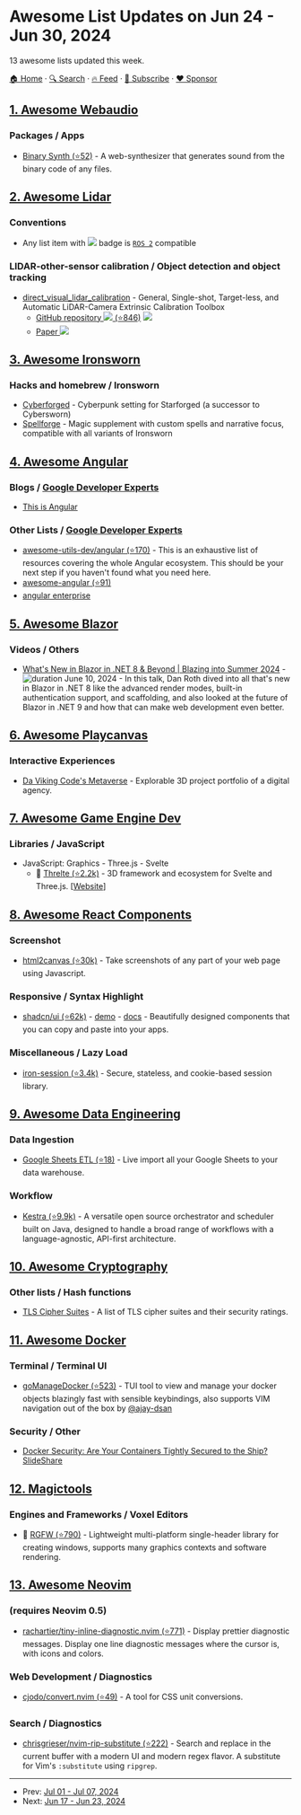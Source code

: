 # Awesome List Updates on Jun 24 - Jun 30, 2024

13 awesome lists updated this week.

[🏠 Home](/README.md) · [🔍 Search](https://www.trackawesomelist.com/search/) · [🔥 Feed](https://www.trackawesomelist.com/week/rss.xml) · [📮 Subscribe](https://trackawesomelist.us17.list-manage.com/subscribe?u=d2f0117aa829c83a63ec63c2f&id=36a103854c) · [❤️  Sponsor](https://github.com/sponsors/theowenyoung)



## [1. Awesome Webaudio](/content/notthetup/awesome-webaudio/week/README.md)

### Packages / Apps

*   [Binary Synth (⭐52)](https://github.com/MaxAlyokhin/binary-synth) - A web-synthesizer that generates sound from the binary code of any files.

## [2. Awesome Lidar](/content/szenergy/awesome-lidar/week/README.md)

### Conventions

*   Any list item with ![](https://img.shields.io/badge/ROS-2-34aec5?style=flat-square\&logo=ros) badge is [`ROS 2`](https://docs.ros.org/) compatible

### LIDAR-other-sensor calibration / Object detection and object tracking

*   [direct\_visual\_lidar\_calibration](https://koide3.github.io/direct_visual_lidar_calibration/) - General, Single-shot, Target-less, and Automatic LiDAR-Camera Extrinsic Calibration Toolbox
    *   [GitHub repository ![](https://img.shields.io/badge/github-black?style=flat-square\&logo=github) (⭐846)](https://github.com/koide3/direct_visual_lidar_calibration) ![](https://img.shields.io/badge/ROS-2-34aec5?style=flat-square\&logo=ros)
    *   [Paper ![](https://img.shields.io/badge/paper-blue?style=flat-square\&logo=semanticscholar)](https://staff.aist.go.jp/k.koide/assets/pdf/icra2023.pdf)

## [3. Awesome Ironsworn](/content/Billiam/awesome-ironsworn/week/README.md)

### Hacks and homebrew / Ironsworn

*   [Cyberforged](https://the-homebrewster.itch.io/cyberforged) - Cyberpunk setting for Starforged (a successor to Cybersworn)
*   [Spellforge](https://rockpaperstory.itch.io/spellforge) - Magic supplement with custom spells and narrative focus, compatible with all variants of Ironsworn

## [4. Awesome Angular](/content/PatrickJS/awesome-angular/week/README.md)

### Blogs / [Google Developer Experts](https://developers.google.com/experts/all/technology/web-technologies)

*   [This is Angular](https://dev.to/this-is-angular)

### Other Lists / [Google Developer Experts](https://developers.google.com/experts/all/technology/web-technologies)

*   [awesome-utils-dev/angular (⭐170)](https://github.com/pegaltier/awesome-utils-dev/blob/master/utils-coding/utils-angular-list.md) - This is an exhaustive list of resources covering the whole Angular ecosystem. This should be your next step if you haven't found what you need here.
*   [awesome-angular (⭐91)](https://github.com/DaanDeSmedt/awesome-angular)
*   [angular enterprise](https://angular-enterprise.com/en/ngcategory/resources/)

## [5. Awesome Blazor](/content/AdrienTorris/awesome-blazor/week/README.md)

### Videos / Others

*   [What's New in Blazor in .NET 8 & Beyond | Blazing into Summer 2024](https://www.youtube.com/watch?v=6PgvtdZXXZo) - ![duration](https://img.shields.io/badge/Duration:%20-94%20min-%230094FF?style=flat-square\&cacheSeconds=maxAge\&logo=youtube) June 10, 2024 - In this talk, Dan Roth dived into all that's new in Blazor in .NET 8 like the advanced render modes, built-in authentication support, and scaffolding, and also looked at the future of Blazor in .NET 9 and how that can make web development even better.

## [6. Awesome Playcanvas](/content/playcanvas/awesome-playcanvas/week/README.md)

### Interactive Experiences

*   [Da Viking Code's Metaverse](https://metavers.davikingcode.com/) - Explorable 3D project portfolio of a digital agency.

## [7. Awesome Game Engine Dev](/content/stevinz/awesome-game-engine-dev/week/README.md)

### Libraries / JavaScript

*   JavaScript: Graphics - Three.js - Svelte
    *   🎉 [Threlte (⭐2.2k)](https://github.com/threlte/threlte) - 3D framework and ecosystem for Svelte and Three.js. \[[Website](https://threlte.xyz/)]

## [8. Awesome React Components](/content/brillout/awesome-react-components/week/README.md)

### Screenshot

*   [html2canvas (⭐30k)](https://github.com/niklasvh/html2canvas) - Take screenshots of any part of your web page using Javascript.

### Responsive / Syntax Highlight

*   [shadcn/ui (⭐62k)](https://github.com/shadcn-ui/ui) - [demo](https://ui.shadcn.com/examples/mail) - [docs](https://ui.shadcn.com/docs) - Beautifully designed components that you can copy and paste into your apps.

### Miscellaneous / Lazy Load

*   [iron-session (⭐3.4k)](https://github.com/vvo/iron-session) - Secure, stateless, and cookie-based session library.

## [9. Awesome Data Engineering](/content/igorbarinov/awesome-data-engineering/week/README.md)

### Data Ingestion

*   [Google Sheets ETL (⭐18)](https://github.com/fulldecent/google-sheets-etl) - Live import all your Google Sheets to your data warehouse.

### Workflow

*   [Kestra (⭐9.9k)](https://github.com/kestra-io/kestra) - A versatile open source orchestrator and scheduler built on Java, designed to handle a broad range of workflows with a language-agnostic, API-first architecture.

## [10. Awesome Cryptography](/content/sobolevn/awesome-cryptography/week/README.md)

### Other lists / Hash functions

*   [TLS Cipher Suites](https://stellastra.com/cipher-suite) - A list of TLS cipher suites and their security ratings.

## [11. Awesome Docker](/content/veggiemonk/awesome-docker/week/README.md)

### Terminal / Terminal UI

*   [goManageDocker (⭐523)](https://github.com/ajayd-san/gomanagedocker) - TUI tool to view and manage your docker objects blazingly fast with sensible keybindings, also supports VIM navigation out of the box by [@ajay-dsan](https://github.com/ajayd-san)

### Security / Other

*   [Docker Security: Are Your Containers Tightly Secured to the Ship? SlideShare](https://www.slideshare.net/slideshow/docker-security-are-your-containers-tightly-secured-to-the-ship/43834790)

## [12. Magictools](/content/ellisonleao/magictools/week/README.md)

### Engines and Frameworks / Voxel Editors

*   :tada: [RGFW (⭐790)](https://github.com/ColleagueRiley/RGFW) - Lightweight multi-platform single-header library for creating windows, supports many graphics contexts and software rendering.

## [13. Awesome Neovim](/content/rockerBOO/awesome-neovim/week/README.md)

### (requires Neovim 0.5)

*   [rachartier/tiny-inline-diagnostic.nvim (⭐771)](https://github.com/rachartier/tiny-inline-diagnostic.nvim) - Display prettier diagnostic messages. Display one line diagnostic messages where the cursor is, with icons and colors.

### Web Development / Diagnostics

*   [cjodo/convert.nvim (⭐49)](https://github.com/cjodo/convert.nvim) - A tool for CSS unit conversions.

### Search / Diagnostics

*   [chrisgrieser/nvim-rip-substitute (⭐222)](https://github.com/chrisgrieser/nvim-rip-substitute) - Search and replace in the current buffer with a modern UI and modern regex flavor. A substitute for Vim's `:substitute` using `ripgrep`.

---

- Prev: [Jul 01 - Jul 07, 2024](/content/2024/27/README.md)
- Next: [Jun 17 - Jun 23, 2024](/content/2024/25/README.md)